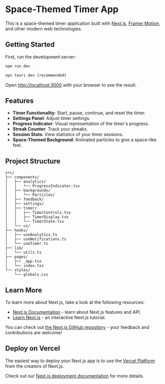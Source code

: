# Space-Themed Timer App

This is a space-themed timer application built with [Next.js](https://nextjs.org), [Framer Motion](https://www.framer.com/motion/), and other modern web technologies.

## Getting Started

First, run the development server:

```bash
npm run dev

npx tauri dev (recommended)
```

Open [http://localhost:3000](http://localhost:3000) with your browser to see the result.

## Features

- **Timer Functionality**: Start, pause, continue, and reset the timer.
- **Settings Panel**: Adjust timer settings.
- **Progress Indicator**: Visual representation of the timer's progress.
- **Streak Counter**: Track your streaks.
- **Session Stats**: View statistics of your timer sessions.
- **Space-Themed Background**: Animated particles to give a space-like feel.

## Project Structure

```plaintext
src/
├── components/
│   ├── analytics/
│   │   └── ProgressIndicator.tsx
│   ├── backgrounds/
│   │   └── Particles/
│   ├── feedback/
│   ├── settings/
│   ├── timer/
│   │   ├── TimerControls.tsx
│   │   ├── TimerDisplay.tsx
│   │   └── TimerState.tsx
│   └── ui/
├── hooks/
│   ├── useAnalytics.ts
│   ├── useNotifications.ts
│   └── useTimer.ts
├── lib/
│   └── utils.ts
├── pages/
│   ├── _app.tsx
│   └── index.tsx
└── styles/
    └── globals.css
```

## Learn More

To learn more about Next.js, take a look at the following resources:

- [Next.js Documentation](https://nextjs.org/docs) - learn about Next.js features and API.
- [Learn Next.js](https://nextjs.org/learn) - an interactive Next.js tutorial.

You can check out [the Next.js GitHub repository](https://github.com/vercel/next.js) - your feedback and contributions are welcome!

## Deploy on Vercel

The easiest way to deploy your Next.js app is to use the [Vercel Platform](https://vercel.com/new?utm_medium=default-template&filter=next.js&utm_source=create-next-app&utm_campaign=create-next-app-readme) from the creators of Next.js.

Check out our [Next.js deployment documentation](https://nextjs.org/docs/app/building-your-application/deploying) for more details.
